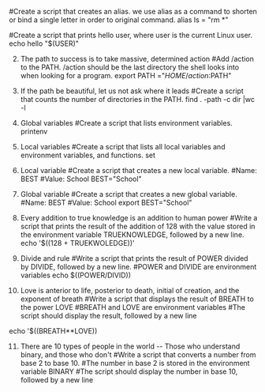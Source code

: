 #Create a script that creates an alias.
we use alias as a command to shorten or bind a single letter in order to original command. 
alias ls = "rm *"

#Create a script that prints hello user, where user is the current Linux user.
echo hello "$(USER)"

2. The path to success is to take massive, determined action
#Add /action to the PATH. /action should be the last directory the shell looks into when looking for a program.
export PATH  ="$HOME/action:$PATH"

3. If the path be beautiful, let us not ask where it leads
#Create a script that counts the number of directories in the PATH.
find . -path -c dir |wc -l

4. Global variables
#Create a script that lists environment variables.
printenv

5. Local variables
#Create a script that lists all local variables and environment variables, and functions.
set
6. Local variable
#Create a script that creates a new local variable.
#Name: BEST
#Value: School
BEST="School"

7. Global variable
#Create a script that creates a new global variable.
#Name: BEST
#Value: School
export BEST="School"

8. Every addition to true knowledge is an addition to human power
#Write a script that prints the result of the addition of 128 with the value stored in the environment variable TRUEKNOWLEDGE, followed by a new line.
echo '$((128 + TRUEKWOLEDGE))'

9. Divide and rule
#Write a script that prints the result of POWER divided by DIVIDE, followed by a new line.
#POWER and DIVIDE are environment variables
echo $((POWER/DIVID))

10. Love is anterior to life, posterior to death, initial of creation, and the exponent of breath
#Write a script that displays the result of BREATH to the power LOVE
#BREATH and LOVE are environment variables
#The script should display the result, followed by a new line

echo '$((BREATH**LOVE))

11. There are 10 types of people in the world -- Those who understand binary, and those who don't
#Write a script that converts a number from base 2 to base 10.
#The number in base 2 is stored in the environment variable BINARY
#The script should display the number in base 10, followed by a new line



